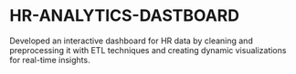 # HR-ANALYTICS-DASTBOARD
Developed an interactive dashboard for HR data by cleaning and preprocessing it with ETL techniques and creating dynamic visualizations for real-time insights.
